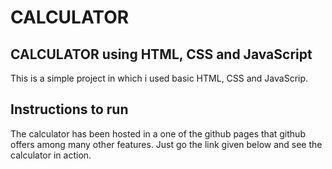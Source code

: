# CALCULATOR

## CALCULATOR using HTML, CSS and JavaScript 

This is a simple project in which i used basic HTML, CSS and JavaScrip.  


## Instructions to run
The calculator has been hosted in a one of the github pages that github offers among many other features. Just go the link given below and see the calculator in action.
